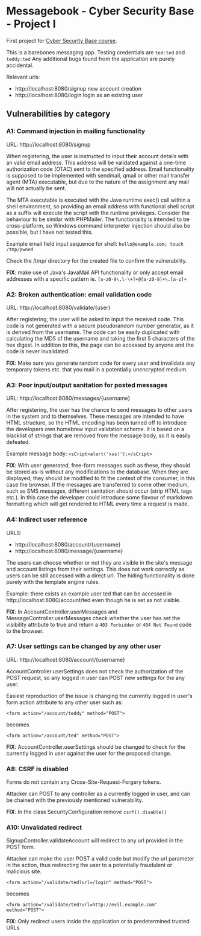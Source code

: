 Messagebook - Cyber Security Base - Project I
=============================================

First project for [Cyber Security Base course](https://cybersecuritybase.github.io/).

This is a barebones messaging app. Testing credentials are `ted:ted` and `teddy:ted`
Any additional bugs found from the application are purely accidental.

Relevant urls:

- http://localhost:8080/signup new account creation
- http://localhost:8080/login login as an existing user

## Vulnerabilities by category

### A1: Command injection in mailing functionality

URL: http://localhost:8080/signup

When registering, the user is instructed to input their account details with an valid email address. This address will be validated against a one-time authorization code (OTAC) sent to the specified address. Email functionality is supposed to be implemented with sendmail, qmail or other mail transfer agent (MTA) executable, but due to the nature of the assignment any mail will not actually be sent.

The MTA executable is executed with the Java runtime exec() call within a shell environment, so providing an email address with functional shell script as a suffix will execute the script with the runtime privileges. Consider the behaviour to be similar with PHPMailer. The functionality is intended to be cross-platform, so Windows command interpreter injection should also be possible, but I have not tested this.

Example email field input sequence for shell: `hello@example.com; touch /tmp/pwned`

Check the /tmp/ directory for the created file to confirm the vulnerability.

**FIX**: make use of Java's JavaMail API functionality or only accept email addresses with a specific pattern ie. `[a-z0-9\.\-\+]+@[a-z0-9]+\.[a-z]+`

### A2: Broken authentication: email validation code

URL: http://localhost:8080/validate/{user}

After registering, the user will be asked to input the received code. This code is not generated with a secure pseudorandom number generator, as it is derived from the username. The code can be easily duplicated with calculating the MD5 of the username and taking the first 5 characters of the hex digest. In addition to this, the page can be accessed by anyone and the code is never invalidated.

**FIX**: Make sure you generate random code for every user and invalidate any temporary tokens etc. that you mail in a potentially unencrypted medium.

### A3: Poor input/output sanitation for posted messages

URL: http://localhost:8080/messages/{username}

After registering, the user has the chance to send messages to other users in the system and to themselves. These messages are intended to have HTML structure, so the HTML encoding has been turned off to introduce the developers own homebrew input validation scheme. It is based on a blacklist of strings that are removed from the message body, so it is easily defeated.

Example message body: `<sCript>alert('xss!');</sCript>`

**FIX**: With user generated, free-form messages such as these, they should be stored as-is without any modifications to the database. When they are displayed, they should be modified to fit the context of the consumer, in this case the browser. If the messages are transferred to some other medium, such as SMS messages, different sanitation should occur (strip HTML tags etc.).
In this case the developer could introduce some flavour of markdown formatting which will get rendered to HTML every time a request is made.

### A4: Indirect user reference

URLS:
- http://localhost:8080/account/{username}
- http://localhost:8080/message/{username}

The users can choose whether or not they are visible in the site's message and account listings from their settings. This does not work correctly as users can be still accessed with a direct url. The hiding functionality is done purely with the template engine rules.

Example: there exists an example user ted that can be accessed in http://localhost:8080/account/ted even though he is set as not visible.

**FIX**: In AccountController.userMessages and MessageController.userMessages check whether the user has set the visibility attribute to true and return a `403 Forbidden` or `404 Not Found` code to the browser. 

### A7: User settings can be changed by any other user

URL: http://localhost:8080/account/{username}

AccountController.userSettings does not check the authorization of the POST request, so any logged in user can POST new settings for the any user.

Easiest reproduction of the issue is changing the currently logged in user's form action attribute to any other user such as:

`<form action="/account/teddy" method="POST">`

becomes 

`<form action="/account/ted" method="POST">`

**FIX**: AccountController.userSettings should be changed to check for the currently logged in user against the user for the proposed change.

### A8: CSRF is disabled

Forms do not contain any Cross-Site-Request-Forgery tokens.

Attacker can POST to any controller as a currently logged in user, and can be chained with the previously mentioned vulnerability.

**FIX**: In the class SecurityConfiguration remove `csrf().disable()`

### A10: Unvalidated redirect

SignupController.validateAccount will redirect to any url provided in the POST form.

Attacker can make the user POST a valid code but modify the url parameter in the action, thus redirecting the user to a potentially fraudulent or malicious site.

`<form action="/validate/ted?url=/login" method="POST">`

becomes

`<form action="/validate/ted?url=http://evil.example.com" method="POST">`

**FIX**: Only redirect users inside the application or to predetermined trusted URLs


